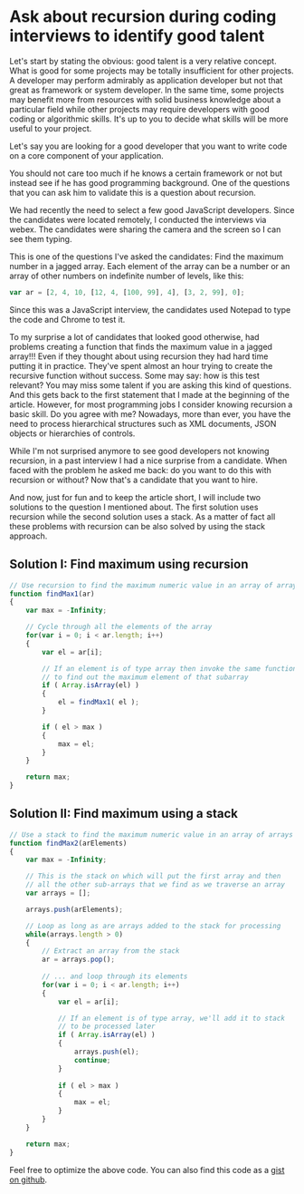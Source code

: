 Ask about recursion during coding interviews to identify good talent
====================================================================

Let's start by stating the obvious: good talent is a very relative concept. 
What is good for some projects may be totally insufficient for other projects. A developer may perform admirably as application developer but not that great as framework or system developer.  In the same time, some projects may benefit more from resources with solid business knowledge about a particular field while other projects may require developers with good coding or algorithmic skills.
It's up to you to decide what skills will be more useful to your project.

Let's say you are looking for a good developer that you want to write code on a core component of your application. 

You should not care too much if he knows a certain framework or not but instead see if he has good programming background. One of the questions that you can ask him to validate this is a question about recursion.

We had recently the need to select a few good JavaScript developers. Since the candidates were located remotely, I conducted the interviews via webex. The candidates were sharing the camera and the screen so I can see them typing.

This is one of the questions I've asked the candidates: Find the maximum number in a jagged array. Each element of the array can be a number or an array of other numbers on indefinite number of levels, like this:

```JavaScript
var ar = [2, 4, 10, [12, 4, [100, 99], 4], [3, 2, 99], 0];
```

Since this was a JavaScript interview, the candidates used Notepad to type the code and Chrome to test it.

To my surprise a lot of candidates that looked good otherwise, had problems creating a function that finds the maximum value in a jagged array!!! 
Even if they thought about using recursion they had hard time putting it in practice. They've spent almost an hour trying to create the recursive function without success.
Some may say: how is this test relevant? You may miss some talent if you are asking this kind of questions.
And this gets back to the first statement that I made at the beginning of the article. However, for most programming jobs I consider knowing recursion a basic skill. Do you agree with me? Nowadays, more than ever, you have the need to process hierarchical structures such as XML documents, JSON objects or hierarchies of controls.

While I'm not surprised anymore to see good developers not knowing recursion, in a past interview I had a nice surprise from a candidate. When faced with the problem he asked me back: do you want to do this with recursion or without? Now that's a candidate that you want to hire.

And now, just for fun and to keep the article short, I will include two solutions to the question I mentioned about. The first solution uses recursion while the second solution uses a stack. As a matter of fact all these problems with recursion can be also solved by using the stack approach.

Solution I: Find maximum using recursion
----------------------------------------

```JavaScript
// Use recursion to find the maximum numeric value in an array of arrays
function findMax1(ar)
{
    var max = -Infinity;

    // Cycle through all the elements of the array
    for(var i = 0; i < ar.length; i++)
    {
        var el = ar[i];

        // If an element is of type array then invoke the same function
        // to find out the maximum element of that subarray
        if ( Array.isArray(el) )
        {
            el = findMax1( el );
        }

        if ( el > max )
        {
            max = el;
        }
    }

    return max;
}
```

Solution II: Find maximum using a stack
---------------------------------------

```JavaScript
// Use a stack to find the maximum numeric value in an array of arrays
function findMax2(arElements)
{
    var max = -Infinity;

    // This is the stack on which will put the first array and then 
    // all the other sub-arrays that we find as we traverse an array     
    var arrays = [];

    arrays.push(arElements);

    // Loop as long as are arrays added to the stack for processing
    while(arrays.length > 0)
    {
        // Extract an array from the stack
        ar = arrays.pop();
        
        // ... and loop through its elements
        for(var i = 0; i < ar.length; i++)
        {
            var el = ar[i];

            // If an element is of type array, we'll add it to stack
            // to be processed later
            if ( Array.isArray(el) )
            {
                arrays.push(el);
                continue;
            }
            
            if ( el > max )
            {
                max = el;
            }
        }
    }

    return max;
}
```

Feel free to optimize the above code. You can also find this code as a [gist on github](https://gist.github.com/mveteanu/1f1d49bc6b764bfb1b1000a92bd3b48a).
